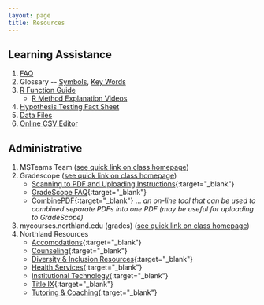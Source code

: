 ```yaml
---
layout: page
title: Resources
---
```



## Learning Assistance
1. [FAQ](FAQ)
1. Glossary -- [Symbols](symbols), [Key Words](definitions)
1. [R Function Guide](MTH107-RGuide.pdf)
    * [R Method Explanation Videos](RVideos)
1. [Hypothesis Testing Fact Sheet](MTH107-HOGuide.pdf)
1. [Data Files](data_107)
1. [Online CSV Editor](https://extendsclass.com/csv-editor.html)
<!---1. [Possible short answer questions for quizzes](ShortAnswerQuestions)--->

## Administrative
1. MSTeams Team ([see quick link on class homepage](../))
1. Gradescope ([see quick link on class homepage](../))
    * [Scanning to PDF and Uploading Instructions](https://gradescope-static-assets.s3-us-west-2.amazonaws.com/help/submitting_hw_guide.pdf){:target="_blank"}
    * [GradeScope FAQ](https://help.gradescope.com/category/cyk4ij2dwi-student-workflow){:target="_blank"}
    * [CombinePDF](https://combinepdf.com/){:target="_blank"} ... *an on-line tool that can be used to combined separate PDFs into one PDF (may be useful for uploading to GradeScope)*
1. mycourses.northland.edu (grades) ([see quick link on class homepage](../))
1. Northland Resources
    * [Accomodations](https://my.northland.edu/campus-life/student-welfare/accommodations/){:target="_blank"}
    * [Counseling](https://my.northland.edu/campus-life/student-welfare/counseling/){:target="_blank"}
    * [Diversity & Inclusion Resources](https://my.northland.edu/campus-life/diversity/){:target="_blank"}
    * [Health Services](https://my.northland.edu/campus-life/student-welfare/health/){:target="_blank"}
    * [Institutional Technology](https://my.northland.edu/campus-life/campus-services/technology/){:target="_blank"}
    * [Title IX](https://my.northland.edu/campus-life/safe-campus/titleix/){:target="_blank"}
    * [Tutoring & Coaching](https://my.northland.edu/academics/acadmic-support/){:target="_blank"}

